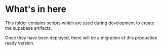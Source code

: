 # What's in here

This folder contains scripts which are used during development to create the supabase artifacts.

Once they have been deployed, there will be a migration of this production ready version.